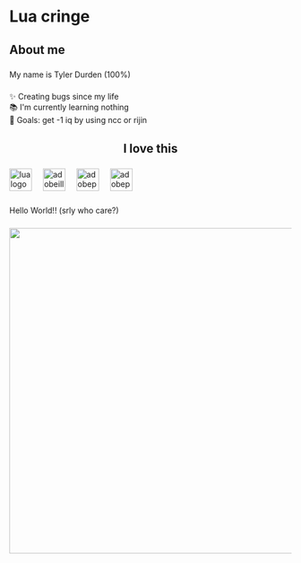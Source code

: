 <h1 align="left">Lua cringe</h1>

###

<h2 align="left">About me</h2>

###

<p align="left">My name is Tyler Durden (100%)</p>

###

<p align="left">✨ Creating bugs since my life<br>📚 I'm currently learning nothing<br>🎯 Goals: get -1 iq by using ncc or rijin</p>

###

<h2 align="center">I love this</h2>

###

<div align="left">
  <img src="https://cdn.jsdelivr.net/gh/devicons/devicon/icons/lua/lua-original.svg" height="40" alt="lua logo"  />
  <img width="12" />
  <img src="https://cdn.simpleicons.org/adobeillustrator/FF9A00" height="40" alt="adobeillustrator logo"  />
  <img width="12" />
  <img src="https://cdn.simpleicons.org/adobephotoshop/31A8FF" height="40" alt="adobephotoshop logo"  />
  <img width="12" />
  <img src="https://cdn.simpleicons.org/adobepremierepro/9999FF" height="40" alt="adobepremierepro logo"  />
</div>

###

<p align="left">Hello World!! (srly who care?)</p>

###

<div align="center">
  <img height="580" src="https://i.imgur.com/EYgr5uo.png"  />
</div>

###
